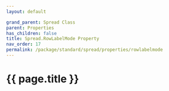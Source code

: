 ```yaml
---
layout: default

grand_parent: Spread Class
parent: Properties
has_children: false
title: Spread.RowLabelMode Property
nav_order: 17
permalink: /package/standard/spread/properties/rowlabelmode
---
```

# {{ page.title }}
